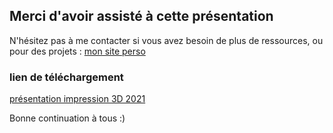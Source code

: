 ## Merci d'avoir assisté à cette présentation

N'hésitez pas à me contacter si vous avez besoin de plus de ressources, ou pour des projets : [mon site perso](http://www.book.iarnvida.com/) 

### lien de téléchargement

[présentation impression 3D 2021](https://raw.githubusercontent.com/iarn/3Dpclass/main/Impression%203D%20Efap(2).pdf)

Bonne continuation à tous :)
